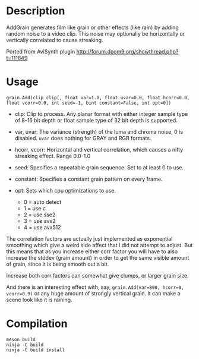 Description
===========

AddGrain generates film like grain or other effects (like rain) by adding random noise to a video clip. This noise may optionally be horizontally or vertically correlated to cause streaking.

Ported from AviSynth plugin http://forum.doom9.org/showthread.php?t=111849


Usage
=====

    grain.Add(clip clip[, float var=1.0, float uvar=0.0, float hcorr=0.0, float vcorr=0.0, int seed=-1, bint constant=False, int opt=0])

* clip: Clip to process. Any planar format with either integer sample type of 8-16 bit depth or float sample type of 32 bit depth is supported.

* var, uvar: The variance (strength) of the luma and chroma noise, 0 is disabled. `uvar` does nothing for GRAY and RGB formats.

* hcorr, vcorr: Horizontal and vertical correlation, which causes a nifty streaking effect. Range 0.0-1.0

* seed: Specifies a repeatable grain sequence. Set to at least 0 to use.

* constant: Specifies a constant grain pattern on every frame.

* opt: Sets which cpu optimizations to use.
  * 0 = auto detect
  * 1 = use c
  * 2 = use sse2
  * 3 = use avx2
  * 4 = use avx512

The correlation factors are actually just implemented as exponential smoothing which give a weird side affect that I did not attempt to adjust. But this means that as you increase either corr factor you will have to also increase the stddev (grain amount) in order to get the same visible amount of grain, since it is being smooth out a bit.

Increase both corr factors can somewhat give clumps, or larger grain size.

And there is an interesting effect with, say, `grain.Add(var=800, hcorr=0, vcorr=0.9)` or any huge amount of strongly vertical grain. It can make a scene look like it is raining.


Compilation
===========

```
meson build
ninja -C build
ninja -C build install
```
